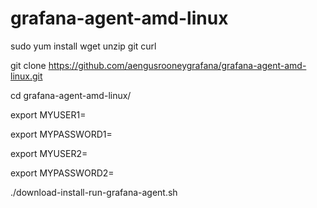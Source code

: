# grafana-agent-amd-linux

sudo yum install wget unzip git curl 

git clone https://github.com/aengusrooneygrafana/grafana-agent-amd-linux.git 

cd grafana-agent-amd-linux/ 

export MYUSER1=<my-grafana-dot-com-hosted-METRICS-user> 
  
export MYPASSWORD1=<my-grafana-dot-com-hosted-METRICS-password>

export MYUSER2=<my-grafana-dot-com-hosted-LOGS-user> 
  
export MYPASSWORD2=<my-grafana-dot-com-hosted-LOGS-password>

./download-install-run-grafana-agent.sh 
